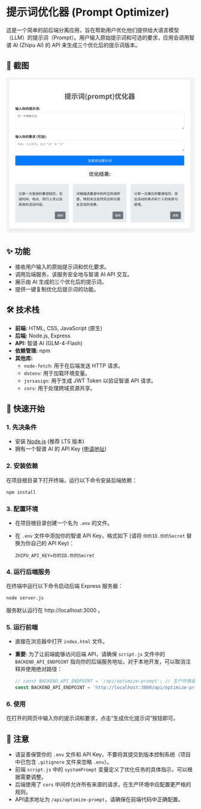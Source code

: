 # 提示词优化器 (Prompt Optimizer)

这是一个简单的前后端分离应用，旨在帮助用户优化他们提供给大语言模型（LLM）的提示词（Prompt）。用户输入原始提示词和可选的要求，应用会调用智谱 AI (Zhipu AI) 的 API 来生成三个优化后的提示词版本。



## 📸 截图
![image](doc/demo.png)

## ✨ 功能

*   接收用户输入的原始提示词和优化要求。
*   调用后端服务，该服务安全地与智谱 AI API 交互。
*   展示由 AI 生成的三个优化后的提示词。
*   提供一键复制优化后提示词的功能。

## 🛠️ 技术栈

*   **前端:** HTML, CSS, JavaScript (原生)
*   **后端:** Node.js, Express
*   **API:** 智谱 AI (GLM-4-Flash)
*   **依赖管理:** npm
*   **其他库:**
    *   `node-fetch`: 用于在后端发送 HTTP 请求。
    *   `dotenv`: 用于加载环境变量。
    *   `jsrsasign`: 用于生成 JWT Token 以验证智谱 API 请求。
    *   `cors`: 用于处理跨域资源共享。

## 🚀 快速开始

### 1. 先决条件

*   安装 [Node.js](https://nodejs.org/) (推荐 LTS 版本)
*   拥有一个智谱 AI 的 API Key ([申请地址](https://open.bigmodel.cn/))

### 2. 安装依赖

在项目根目录下打开终端，运行以下命令安装后端依赖：

```bash
npm install
```
### 3. 配置环境

*   在项目根目录创建一个名为 `.env` 的文件。
*   在 `.env` 文件中添加你的智谱 API Key，格式如下 (请将 `你的ID.你的Secret` 替换为你自己的 API Key)：

    ```env
    ZHIPU_API_KEY=你的ID.你的Secret
    ```

### 4. 运行后端服务

在终端中运行以下命令启动后端 Express 服务器：

```bash
node server.js
```

服务默认运行在 http://localhost:3000 。

### 5. 运行前端

*   直接在浏览器中打开 `index.html` 文件。
*   **重要**: 为了让前端能够访问后端 API，请确保 `script.js` 文件中的 `BACKEND_API_ENDPOINT` 指向你的后端服务地址。对于本地开发，可以取消注释并使用绝对路径：

    ```javascript
    // const BACKEND_API_ENDPOINT = '/api/optimize-prompt'; // 生产环境或使用反向代理时
    const BACKEND_API_ENDPOINT = 'http://localhost:3000/api/optimize-prompt'; // 本地开发时
    ```

### 6. 使用

在打开的网页中输入你的提示词和要求，点击“生成优化提示词”按钮即可。

## 📝 注意

*   请妥善保管你的 `.env` 文件和 API Key，不要将其提交到版本控制系统（项目中已包含 `.gitignore` 文件来忽略 `.env`）。
*   前端 `script.js` 中的 `systemPrompt` 变量定义了优化任务的具体指示，可以根据需要调整。
*   后端使用了 `cors` 中间件允许所有来源的请求，在生产环境中应配置更严格的规则。
*   API请求地址为 `/api/optimize-prompt`，请确保在前端代码中正确配置。
